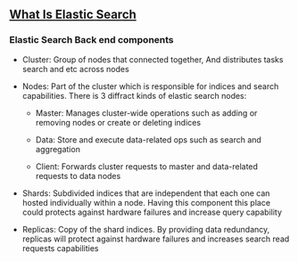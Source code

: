 ## [What Is Elastic Search](https://knowi.com/blog/what-is-elastic-search)

### Elastic Search Back end components

- Cluster: Group of nodes that connected together, And distributes tasks search and etc across nodes 

- Nodes: Part of the cluster which is responsible for indices and search capabilities. There is 3 diffract kinds of elastic search nodes:

	- Master: Manages cluster-wide operations such as adding or removing nodes or create or deleting indices

	- Data: Store and execute data-related ops such as search and aggregation

	- Client: Forwards cluster requests to master and data-related requests to data nodes

- Shards: Subdivided indices that are independent that each one can hosted individually within a node. Having this component this place could protects against hardware failures and increase query capability

- Replicas: Copy of the shard indices. By providing data redundancy, replicas will protect against hardware failures and increases search read requests capabilities


